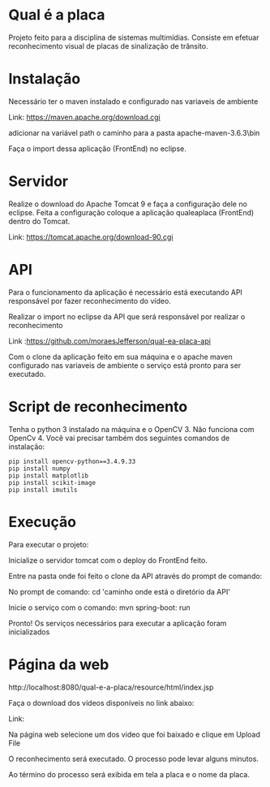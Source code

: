 # Qual é a placa

Projeto feito para a disciplina de sistemas multimídias. Consiste em efetuar reconhecimento visual de placas de sinalização de trânsito.


# Instalação
Necessário ter o maven instalado e configurado nas variaveis de ambiente
    
Link: https://maven.apache.org/download.cgi
    
adicionar na variável path o caminho para a pasta apache-maven-3.6.3\bin

Faça o import dessa aplicação (FrontEnd) no eclipse.


# Servidor

Realize o download do Apache Tomcat 9 e faça a configuração dele no eclipse. Feita a configuração coloque a aplicação qualeaplaca (FrontEnd) dentro do Tomcat.

Link: https://tomcat.apache.org/download-90.cgi

# API

Para o funcionamento da aplicação é necessário está executando API responsável por fazer reconhecimento do vídeo.

Realizar o import no eclipse da API que será responsável por realizar o reconhecimento

Link :https://github.com/moraesJefferson/qual-ea-placa-api

Com o clone da aplicação feito em sua máquina e o apache maven configurado nas variaveis de ambiente o serviço está pronto para ser executado.

# Script de reconhecimento
Tenha o python 3 instalado na máquina e o OpenCV 3. Não funciona com OpenCv 4. Você vai precisar também dos seguintes comandos de instalação:
```
pip install opencv-python==3.4.9.33
pip install numpy
pip install matplotlib
pip install scikit-image
pip install imutils
```

# Execução
Para executar o projeto:

Inicialize o servidor tomcat com o deploy do FrontEnd feito.

Entre na pasta onde foi feito o clone da API através do prompt de comando:

No prompt de comando: cd 'caminho onde está o diretório da API'

Inicie o serviço com o comando:
mvn spring-boot: run

Pronto! Os serviços necessários para executar a aplicação foram inicializados

# Página da web
http://localhost:8080/qual-e-a-placa/resource/html/index.jsp

Faça o download dos vídeos disponíveis no link abaixo:

Link:

Na página web selecione um dos video que foi baixado e clique em Upload File

O reconhecimento será executado. O processo pode levar alguns minutos.

Ao término do processo será exibida em tela a placa e o nome  da placa.
